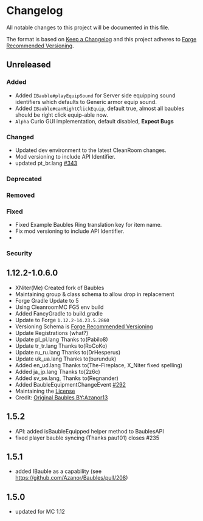 # Changelog
All notable changes to this project will be documented in this file.

The format is based on [Keep a Changelog](http://keepachangelog.com/en/1.0.0/) and this project adheres to [Forge Recommended Versioning](https://docs.minecraftforge.net/en/1.12.x/conventions/versioning/).

## Unreleased

### Added
- Added `IBauble#playEquipSound` for Server side equipping sound identifiers which defaults to Generic armor equip sound.
- Added `IBauble#canRightClickEquip`, default true, almost all baubles should be right click equip-able now.
- `Alpha` Curio GUI implementation, default disabled, __Expect Bugs__

### Changed
- Updated dev environment to the latest CleanRoom changes.
- Mod versioning to include API Identifier.
- updated pt_br.lang [#343](https://github.com/Azanor/Baubles/pull/343)

### Deprecated

### Removed

### Fixed
- Fixed Example Baubles Ring translation key for item name.
- Fix mod versioning to include API Identifier.
- 

### Security

## 1.12.2-1.0.6.0
- XNiter(Me) Created fork of Baubles
- Maintaining group & class schema to allow drop in replacement
- Forge Gradle Update to 5
- Using CleanroomMC FG5 env build
- Added FancyGradle to build.gradle
- Update to Forge `1.12.2-14.23.5.2860`
- Versioning Schema is [Forge Recommended Versioning](https://docs.minecraftforge.net/en/1.12.x/conventions/versioning/)
- Update Registrations (what?)
- Update pl_pl.lang Thanks to(Pabilo8)
- Update tr_tr.lang Thanks to(RoCoKo)
- Update ru_ru.lang Thanks to(DrHesperus)
- Update uk_ua.lang Thanks to(burunduk)
- Added en_ud.lang Thanks to(The-Fireplace, X_Niter fixed spelling)
- Added ja_jp.lang Thanks to(2z6c)
- Added sv_se.lang, Thanks to(Regnander)
- Added BaubleEquipmentChangeEvent [#292](https://github.com/Azanor/Baubles/pull/292)
- Maintaining the [License](https://creativecommons.org/licenses/by-nc-sa/3.0/)
- Credit: [Original Baubles BY:Azanor13](https://www.curseforge.com/minecraft/mc-mods/baubles)

## 1.5.2
- API: added isBaubleEquipped helper method to BaublesAPI
- fixed player bauble syncing (Thanks pau101) closes #235

## 1.5.1
- added IBauble as a capability (see https://github.com/Azanor/Baubles/pull/208)

## 1.5.0
- updated for MC 1.12